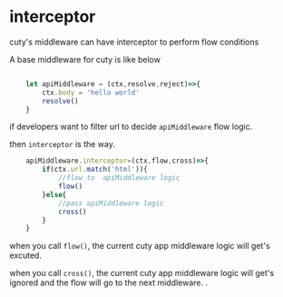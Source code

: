 # interceptor

 cuty's middleware can have interceptor to perform flow conditions

 A base middleware for cuty is like below

```js

	let apiMiddleware = (ctx,resolve,reject)=>{
		ctx.body = 'hello world'
		resolve()
	}

```

if developers want to filter url to decide `apiMiddleware` flow logic.

then `interceptor` is the way.

```js
	apiMiddleware.interceptor=(ctx,flow,cross)=>{
		if(ctx.url.match('html')){
			//flow to  apiMiddleware logic
			flow()
		}else{
			//pass apiMiddleware logic
			cross()
		}	
	}

```

when you call `flow()`, the current cuty app middleware logic will get's excuted.

when you call `cross()`, the current cuty app middleware logic will get's ignored and the flow will go to the next middleware.
.





